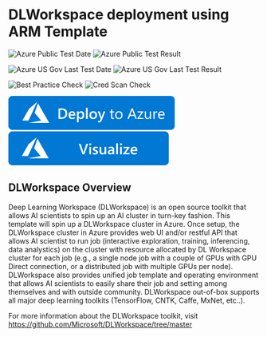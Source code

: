 # DLWorkspace deployment using ARM Template

![Azure Public Test Date](https://azurequickstartsservice.blob.core.windows.net/badges/dlworkspace-deployment/PublicLastTestDate.svg)
![Azure Public Test Result](https://azurequickstartsservice.blob.core.windows.net/badges/dlworkspace-deployment/PublicDeployment.svg)

![Azure US Gov Last Test Date](https://azurequickstartsservice.blob.core.windows.net/badges/dlworkspace-deployment/FairfaxLastTestDate.svg)
![Azure US Gov Last Test Result](https://azurequickstartsservice.blob.core.windows.net/badges/dlworkspace-deployment/FairfaxDeployment.svg)

![Best Practice Check](https://azurequickstartsservice.blob.core.windows.net/badges/dlworkspace-deployment/BestPracticeResult.svg)
![Cred Scan Check](https://azurequickstartsservice.blob.core.windows.net/badges/dlworkspace-deployment/CredScanResult.svg)

[![Deploy To Azure](https://raw.githubusercontent.com/Azure/azure-quickstart-templates/master/1-CONTRIBUTION-GUIDE/images/deploytoazure.svg?sanitize=true)]("https://portal.azure.com/#create/Microsoft.Template/uri/https%3A%2F%2Fraw.githubusercontent.com%2FAzure%2Fazure-quickstart-templates%2Fmaster%2Fdlworkspace-deployment%2Fazuredeploy.json")  [![Visualize](https://raw.githubusercontent.com/Azure/azure-quickstart-templates/master/1-CONTRIBUTION-GUIDE/images/visualizebutton.svg?sanitize=true)]("http://armviz.io/#/?load=https%3A%2F%2Fraw.githubusercontent.com%2FAzure%2Fazure-quickstart-templates%2Fmaster%2Fdlworkspace-deployment%2Fazuredeploy.json")






## DLWorkspace Overview

Deep Learning Workspace (DLWorkspace) is an open source toolkit that allows AI scientists to spin up an AI cluster in turn-key fashion. This template will spin up a DLWorkspace cluster in Azure. Once setup, the DLWorkspace cluster in Azure provides web UI and/or restful API that allows AI scientist to run job (interactive exploration, training, inferencing, data analystics) on the cluster with resource allocated by DL Workspace cluster for each job (e.g., a single node job with a couple of GPUs with GPU Direct connection, or a distributed job with multiple GPUs per node). DLWorkspace also provides unified job template and operating environment that allows AI scientists to easily share their job and setting among themselves and with outside community. DLWorkspace out-of-box supports all major deep learning toolkits (TensorFlow, CNTK, Caffe, MxNet, etc..).

For more information about the DLWorkspace toolkit, visit https://github.com/Microsoft/DLWorkspace/tree/master

